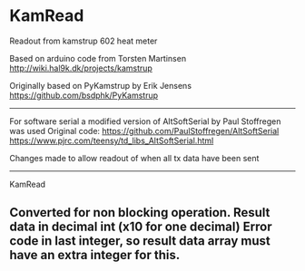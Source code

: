 # KamRead
Readout from kamstrup 602 heat meter

Based on arduino code from Torsten Martinsen
http://wiki.hal9k.dk/projects/kamstrup

Originally based on PyKamstrup by Erik Jensens
https://github.com/bsdphk/PyKamstrup

------------
For software serial a modified version of AltSoftSerial by Paul Stoffregen was used
Original code:
https://github.com/PaulStoffregen/AltSoftSerial
https://www.pjrc.com/teensy/td_libs_AltSoftSerial.html

Changes made to allow readout of when all tx data have been sent

------------
KamRead

Converted for non blocking operation.
Result data in decimal int (x10 for one decimal)
Error code in last integer, so result data array must have an extra integer for this.  
------------
